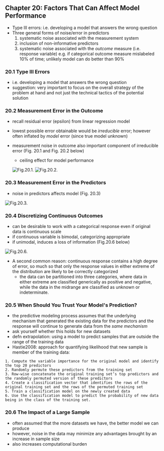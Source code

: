 ## Chapter 20: Factors That Can Affect Model Performance

* Type III errors: i.e. developing a model that answers the wrong question
* Three general forms of noise/error in predictors
  1. systematic noise associated with the measurement system
  2. inclusion of non-informative predictors
  3. systematic noise associated with the *outcome* measure (i.e. response variable)
    e.g. if categorical outcome measure mislabeled 10% of time; unlikely model can do better than 90%

### 20.1 Type III Errors

* i.e. developing a model that answers the wrong question
* suggestion: very important to focus on the overall strategy of the problem at hand and not just the technical tactics of the potential solution

### 20.2 Measurement Error in the Outcome

* recall residual error (epsilon) from linear regression model
* lowest possible error obtainable would be *irreducible* error; however often inflated by *model* error (since true model unknown)
* measurement noise in outcome also important component of irreducible error (Fig. 20.1 and Fig. 20.2 below)
  * ceiling effect for model performance
  
  ![Fig.20.1.](https://github.com/jclauneuro/Kuhn_AppliedPredictiveModeling/blob/master/figures/Fig20.01.png)
  ![Fig.20.2.](https://github.com/jclauneuro/Kuhn_AppliedPredictiveModeling/blob/master/figures/Fig20.02.png)

### 20.3 Measurement Error in the Predictors

* noise in predictors affects model (Fig. 20.3)

![Fig.20.3.](https://github.com/jclauneuro/Kuhn_AppliedPredictiveModeling/blob/master/figures/Fig20.03.png)

### 20.4 Discretizing Continuous Outcomes

* can be desirable to work with a categorical response even if original data is continuous scale
* if continuous variable is bimodal, categorizing appropriate
* if unimodal, induces a loss of information (Fig.20.6 below)

![Fig.20.6.](https://github.com/jclauneuro/Kuhn_AppliedPredictiveModeling/blob/master/figures/Fig20.06.png)

* A second common reason: continuous response contains a high degree of error, so much so that only the response values in either extreme of the distribution are likely to be correctly categorized
  * the data can be partitioned into three categories, where data in either extreme are classified generically as positive and negative, while the data in the midrange are classified as unknown or indeterminate.

### 20.5 When Should You Trust Your Model's Prediction?

* the predictive modeling process assumes that the underlying mechanism that generated the existing data for the predictors and the response will continue to generate data from the *same mechanism*
* ask yourself whether this holds for new datasets
* defn extrapolation: using a model to predict samples that are outside the range of the training data
* Hastie2008: approach for quantifying likelihood that new sample is member of the training data:
```
1. Compute the variable importance for the original model and identify the top 20 predictors
2. Randomly permute these predictors from the training set
3. Row-wise concatenate the original training set’s top predictors and the randomly permuted version of these predictors
4. Create a classification vector that identifies the rows of the original training set and the rows of the permuted training set
5. Train a classification model on the newly created data
6. Use the classification model to predict the probability of new data being in the class of the training set.
```

### 20.6 The Impact of a Large Sample

* often assumed that the more datasets we have, the better model we can produce
* however, noise in the data may minimize any advantages brought by an increase in sample size
* also increases computational burden
